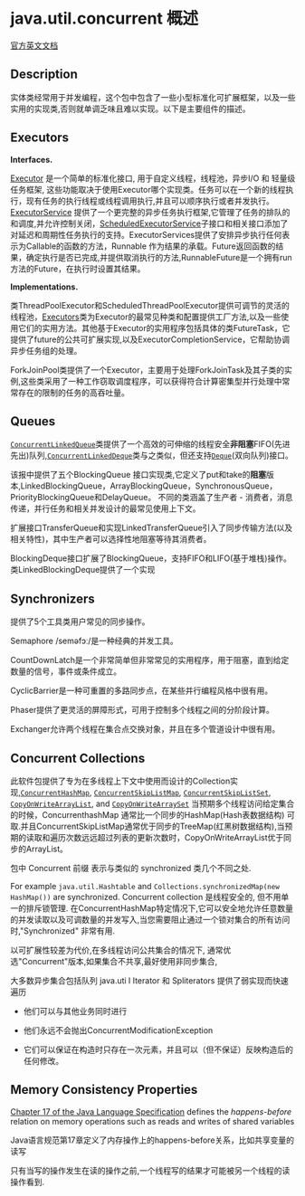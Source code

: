 # java.util.concurrent 概述

[官方英文文档](<https://docs.oracle.com/javase/8/docs/api/java/util/concurrent/package-summary.html#MemoryVisibility>)

## Description

实体类经常用于并发编程，这个包中包含了一些小型标准化可扩展框架，以及一些实用的实现类,否则就单调乏味且难以实现。以下是主要组件的描述。

## Executors

**Interfaces.**  

[Executor](Executor.md) 是一个简单的标准化接口, 用于自定义线程，线程池，异步I/O 和 轻量级任务框架, 这些功能取决于使用Executor哪个实现类。任务可以在一个新的线程执行，现有任务的执行线程或线程调用执行,并且可以顺序执行或者并发执行。[ExecutorService](ExecutorService.md) 提供了一个更完整的异步任务执行框架,它管理了任务的排队的和调度,并允许控制关闭，[ScheduledExecutorService](ScheduledExecutorService.md)子接口和相关接口添加了对延迟和周期性任务执行的支持。ExecutorServices提供了安排异步执行任何表示为Callable的函数的方法，Runnable 作为结果的承载。Future返回函数的结果，确定执行是否已完成,并提供取消执行的方法,RunnableFuture是一个拥有run方法的Future，在执行时设置其结果。

**Implementations.**

类ThreadPoolExecutor和ScheduledThreadPoolExecutor提供可调节的灵活的线程池，[Executors](Executors.md)类为Executor的最常见种类和配置提供工厂方法,以及一些使用它们的实用方法。其他基于Executor的实用程序包括具体的类FutureTask，它提供了future的公共可扩展实现,以及ExecutorCompletionService，它帮助协调异步任务组的处理。

ForkJoinPool类提供了一个Executor，主要用于处理ForkJoinTask及其子类的实例,这些类采用了一种工作窃取调度程序，可以获得符合计算密集型并行处理中常常存在的限制的任务的高吞吐量。

## Queues

[`ConcurrentLinkedQueue`](https://docs.oracle.com/javase/8/docs/api/java/util/concurrent/ConcurrentLinkedQueue.html)类提供了一个高效的可伸缩的线程安全**非阻塞**FIFO(先进先出)队列,[`ConcurrentLinkedDeque`](https://docs.oracle.com/javase/8/docs/api/java/util/concurrent/ConcurrentLinkedDeque.html)类与之类似，但还支持[`Deque`](https://docs.oracle.com/javase/8/docs/api/java/util/Deque.html)(双向队列)接口。

该报中提供了五个BlockingQueue 接口实现类,它定义了put和take的**阻塞**版本,LinkedBlockingQueue，ArrayBlockingQueue，SynchronousQueue，PriorityBlockingQueue和DelayQueue。 不同的类涵盖了生产者 - 消费者，消息传递，并行任务和相关并发设计的最常见使用上下文。

扩展接口TransferQueue和实现LinkedTransferQueue引入了同步传输方法(以及相关特性)，其中生产者可以选择性地阻塞等待其消费者。

BlockingDeque接口扩展了BlockingQueue，支持FIFO和LIFO(基于堆栈)操作。类LinkedBlockingDeque提供了一个实现

## Synchronizers

提供了5个工具类用户常见的同步操作。

Semaphore /seməfɔː/是一种经典的并发工具。

CountDownLatch是一个非常简单但非常常见的实用程序，用于阻塞，直到给定数量的信号，事件或条件成立。

CyclicBarrier是一种可重置的多路同步点，在某些并行编程风格中很有用。

Phaser提供了更灵活的屏障形式，可用于控制多个线程之间的分阶段计算。

Exchanger允许两个线程在集合点交换对象，并且在多个管道设计中很有用。

## Concurrent Collections

此软件包提供了专为在多线程上下文中使用而设计的Collection实现,[`ConcurrentHashMap`](https://docs.oracle.com/javase/8/docs/api/java/util/concurrent/ConcurrentHashMap.html), [`ConcurrentSkipListMap`](https://docs.oracle.com/javase/8/docs/api/java/util/concurrent/ConcurrentSkipListMap.html), [`ConcurrentSkipListSet`](https://docs.oracle.com/javase/8/docs/api/java/util/concurrent/ConcurrentSkipListSet.html), [`CopyOnWriteArrayList`](https://docs.oracle.com/javase/8/docs/api/java/util/concurrent/CopyOnWriteArrayList.html), and [`CopyOnWriteArraySet`](https://docs.oracle.com/javase/8/docs/api/java/util/concurrent/CopyOnWriteArraySet.html) 当预期多个线程访问给定集合的时候，ConcurrenthashMap 通常比一个同步的HashMap(Hash表数据结构) 可取.并且ConcurrentSkipListMap通常优于同步的TreeMap(红黑树数据结构),当预期的读取和遍历次数远远超过列表的更新次数时，CopyOnWriteArrayList优于同步的ArrayList。

包中 Concurrent 前缀 表示与类似的 synchronized 类几个不同之处.

 For example `java.util.Hashtable` and `Collections.synchronizedMap(new HashMap())` are synchronized.  Concurrent collection 是线程安全的, 但不用单一的排斥锁管理. 在ConcurrentHashMap特定情况下,它可以安全地允许任意数量的并发读取以及可调数量的并发写入,当您需要阻止通过一个锁对集合的所有访问时,"Synchronized" 非常有用.

以可扩展性较差为代价,在多线程访问公共集合的情况下, 通常优选"Concurrent"版本,如果集合不共享,最好使用非同步集合,

大多数异步集合包括队列 java.uti l Iterator 和 Spliterators 提供了弱实现而快速遍历

* 他们可以与其他业务同时进行

* 他们永远不会抛出ConcurrentModificationException

* 它们可以保证在构造时只存在一次元素，并且可以（但不保证）反映构造后的任何修改。

## Memory Consistency Properties


[Chapter 17 of the Java Language Specification](https://docs.oracle.com/javase/specs/jls/se7/html/jls-17.html#jls-17.4.5) defines the *happens-before* relation on memory operations such as reads and writes of shared variables

Java语言规范第17章定义了内存操作上的happens-before关系，比如共享变量的读写

只有当写的操作发生在读的操作之前,一个线程写的结果才可能被另一个线程的读操作看到.

